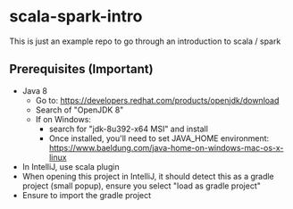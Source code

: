 # scala-spark-intro

This is just an example repo to go through an introduction to scala / spark

## Prerequisites (Important)
* Java 8
  * Go to: https://developers.redhat.com/products/openjdk/download
  * Search of "OpenJDK 8"
  * If on Windows:
    * search for "jdk-8u392-x64 MSI" and install
    * Once installed, you'll need to set JAVA_HOME environment: https://www.baeldung.com/java-home-on-windows-mac-os-x-linux
* In IntelliJ, use scala plugin
* When opening this project in IntelliJ, it should detect this as a gradle project (small popup), ensure you select "load as gradle project"
* Ensure to import the gradle project


